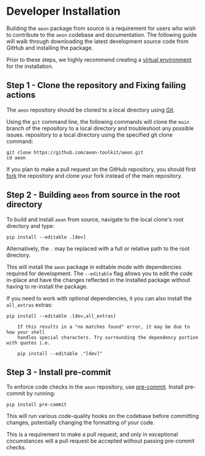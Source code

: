 # Developer Installation

Building the `aeon` package from source is a requirement for users who wish to
contribute to the `aeon` codebase and documentation. The following guide will walk
through downloading the latest development source code from GitHub and installing
the package.

Prior to these steps, we highly recommend creating a [virtual environment](../installation.md#using-a-pip-venv)
for the installation.

## Step 1 - Clone the repository and Fixing failing actions

The `aeon` repository should be cloned to a local directory using [Git](https://git-scm.com/).

Using the `git` command line, the following commands will clone the `main` branch of the repository to a local directory and troubleshoot any possible issues.
repository to a local directory using the specified git clone command:

```{code-block} powershell
git clone https://github.com/aeon-toolkit/aeon.git
cd aeon
```

If you plan to make a pull request on the GitHub repository, you should first [fork](https://github.com/aeon-toolkit/aeon/fork)
the repository and clone your fork instead of the main repository.

## Step 2 - Building `aeon` from source in the root directory

To build and install ``aeon`` from source, navigate to the local clone's root directory
and type:

```{code-block} powershell
pip install --editable .[dev]
```

Alternatively, the `.` may be replaced with a full or relative path to the root
directory.

This will install the `aeon` package in editable mode with dependencies required for
development. The `--editable` flag allows you to edit the code in-place and have the
changes reflected in the installed package without having to re-install the package.

If you need to work with optional dependencies, it you can also install the `all_extras`
extras:

```{code-block} powershell
pip install --editable .[dev,all_extras]
```

```{note}
    If this results in a "no matches found" error, it may be due to how your shell
    handles special characters. Try surrounding the dependency portion with quotes i.e.

    pip install --editable ."[dev]"
```

## Step 3 - Install pre-commit

To enforce code checks in the `aeon` repository, use [pre-commit](https://pre-commit.com/). Install pre-commit by running:

```{code-block} powershell
pip install pre-commit
```

This will run various code-quality hooks on the codebase before committing changes,
potentially changing the formatting of your code.

This is a requirement to make a pull request, and only in exceptional circumstances
will a pull request be accepted without passing pre-commit checks.

